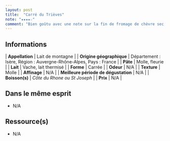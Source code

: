 ```yaml
---
layout: post
title:  "Carré du Trièves"
note: "★★★★☆"
comment: "Bien goûtu avec une note sur la fin de fromage de chèvre sec, il pique le palais ! Belle découverte !"
---
```


## Informations

| **Appellation** | Lait de montagne |
| **Origine géographique** | Département : Isère, Région : Auvergne-Rhône-Alpes, Pays : France  |
| **Pâte** | Molle, fleurie |
| **Lait** | Vache, lait thermisé |
| **Forme** | Carrée |
| **Odeur** | N/A |
| **Texture** | Molle |
| **Affinage** | N/A |
| **Meilleure période de dégustation** | N/A |
| **Boisson(s)** | *Côte du Rhone ou St Joseph* |
| **Prix** | N/A |

## Dans le même esprit
* N/A

## Ressource(s)
* N/A